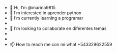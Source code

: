 - 👋 Hi, I’m @marina9815
- 👀 I’m interested in aprender  python
- 🌱 I’m currently learning a programar
- 
- 💞️ I’m looking to collaborate  en diferentes temas 
- 
- 
- 📫 How to reach me  con mi what +543329622559

<!---
marina9815/marina9815 is a ✨ special ✨ repository because its `README.md` (this file) appears on your GitHub profile.
You can click the Preview link to take a look at your changes.
--->
